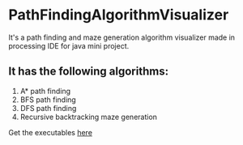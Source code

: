 # PathFindingAlgorithmVisualizer

It's a path finding and maze generation algorithm visualizer made in processing IDE for java mini project.

## It has the following algorithms:

1. A* path finding
2. BFS path finding
3. DFS path finding
4. Recursive backtracking maze generation

Get the executables [here](https://drive.google.com/drive/folders/1Fry0zNAIJszeRXSoAFQZVS-PbI27iBQ3?usp=sharing)
